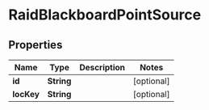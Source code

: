

# RaidBlackboardPointSource


## Properties

| Name | Type | Description | Notes |
|------------ | ------------- | ------------- | -------------|
|**id** | **String** |  |  [optional] |
|**locKey** | **String** |  |  [optional] |




